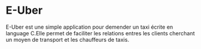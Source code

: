 # E-Uber
E-Uber est une simple application pour demender un taxi écrite en language C.Elle permet de faciliter les relations entres les clients cherchant un moyen de transport et les chauffeurs de taxis.
